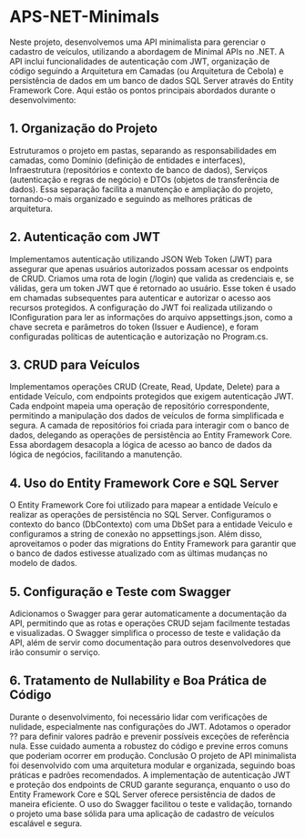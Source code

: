 # APS-NET-Minimals
Neste projeto, desenvolvemos uma API minimalista para gerenciar o cadastro de veículos, utilizando a abordagem de Minimal APIs no .NET. A API inclui funcionalidades de autenticação com JWT, organização de código seguindo a Arquitetura em Camadas (ou Arquitetura de Cebola) e persistência de dados em um banco de dados SQL Server através do Entity Framework Core. Aqui estão os pontos principais abordados durante o desenvolvimento:

## 1. Organização do Projeto
Estruturamos o projeto em pastas, separando as responsabilidades em camadas, como Domínio (definição de entidades e interfaces), Infraestrutura (repositórios e contexto de banco de dados), Serviços (autenticação e regras de negócio) e DTOs (objetos de transferência de dados). Essa separação facilita a manutenção e ampliação do projeto, tornando-o mais organizado e seguindo as melhores práticas de arquitetura.
## 2. Autenticação com JWT
Implementamos autenticação utilizando JSON Web Token (JWT) para assegurar que apenas usuários autorizados possam acessar os endpoints de CRUD. Criamos uma rota de login (/login) que valida as credenciais e, se válidas, gera um token JWT que é retornado ao usuário. Esse token é usado em chamadas subsequentes para autenticar e autorizar o acesso aos recursos protegidos.
A configuração do JWT foi realizada utilizando o IConfiguration para ler as informações do arquivo appsettings.json, como a chave secreta e parâmetros do token (Issuer e Audience), e foram configuradas políticas de autenticação e autorização no Program.cs.
## 3. CRUD para Veículos
Implementamos operações CRUD (Create, Read, Update, Delete) para a entidade Veículo, com endpoints protegidos que exigem autenticação JWT. Cada endpoint mapeia uma operação de repositório correspondente, permitindo a manipulação dos dados de veículos de forma simplificada e segura.
A camada de repositórios foi criada para interagir com o banco de dados, delegando as operações de persistência ao Entity Framework Core. Essa abordagem desacopla a lógica de acesso ao banco de dados da lógica de negócios, facilitando a manutenção.
## 4. Uso do Entity Framework Core e SQL Server
O Entity Framework Core foi utilizado para mapear a entidade Veículo e realizar as operações de persistência no SQL Server. Configuramos o contexto do banco (DbContexto) com uma DbSet para a entidade Veiculo e configuramos a string de conexão no appsettings.json.
Além disso, aproveitamos o poder das migrations do Entity Framework para garantir que o banco de dados estivesse atualizado com as últimas mudanças no modelo de dados.
## 5. Configuração e Teste com Swagger
Adicionamos o Swagger para gerar automaticamente a documentação da API, permitindo que as rotas e operações CRUD sejam facilmente testadas e visualizadas. O Swagger simplifica o processo de teste e validação da API, além de servir como documentação para outros desenvolvedores que irão consumir o serviço.
## 6. Tratamento de Nullability e Boa Prática de Código
Durante o desenvolvimento, foi necessário lidar com verificações de nulidade, especialmente nas configurações do JWT. Adotamos o operador ?? para definir valores padrão e prevenir possíveis exceções de referência nula. Esse cuidado aumenta a robustez do código e previne erros comuns que poderiam ocorrer em produção.
Conclusão
O projeto de API minimalista foi desenvolvido com uma arquitetura modular e organizada, seguindo boas práticas e padrões recomendados. A implementação de autenticação JWT e proteção dos endpoints de CRUD garante segurança, enquanto o uso do Entity Framework Core e SQL Server oferece persistência de dados de maneira eficiente. O uso do Swagger facilitou o teste e validação, tornando o projeto uma base sólida para uma aplicação de cadastro de veículos escalável e segura.
